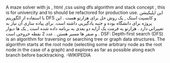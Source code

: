 A maze solver with js , html ,css  using dfs algorithm and stack concept , this is for univercity and to should be refactored for production use.
این اپلیکیشن با استفاده از الگوریتم DFS و کانسپت استک , یک روش حل برای هزارتو هست . این پروژه برای دانشگاه بوده و جنبه یادگیریی داشته است. برای پیاده سازی آن نیاز به تغییراتی دارد .
هزارتو به فرمت یک آرایه دو بعدی به برنامه داده شده است , یک ها دیوار و صفر ها مسیر هستن . عدد 2 نقطه خروجی است .
DSF: Depth-first search (DFS) is an algorithm for traversing or searching tree or graph data structures. The algorithm starts at the root node (selecting some arbitrary node as the root node in the case of a graph) and explores as far as possible along each branch before backtracking. -WIKIPEDIA
